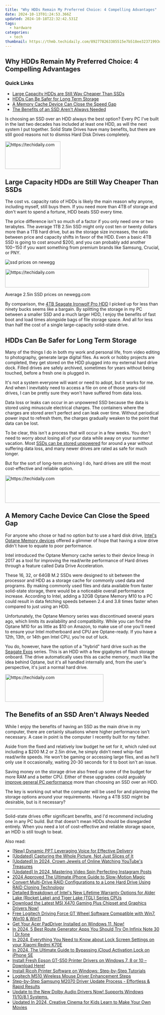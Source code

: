 ```yaml
---
title: "Why HDDs Remain My Preferred Choice: 4 Compelling Advantages"
date: 2024-10-13T01:24:53.366Z
updated: 2024-10-18T22:32:42.531Z
tags:
  - hardware
categories:
  - tech
thumbnail: https://thmb.techidaily.com/892778263385515e7b518ee32371993d4538db30fcfa28225c01631f4b2e459e.jpg
---
```


## Why HDDs Remain My Preferred Choice: 4 Compelling Advantages

### Quick Links

* [Large Capacity HDDs are Still Way Cheaper Than SSDs](https://driver-download.techidaily.com/brother-l2-2690-dw-printer-driver-updates-how-to-install-easily/)
* [HDDs Can Be Safer for Long Term Storage](https://youtube-webster.techidaily.com/024-approved-pioneering-the-way-with-innovative-approaches-to-youtube-banners/)
* [A Memory Cache Device Can Close the Speed Gap](https://extra-lessons.techidaily.com/10-key-tips-on-how-to-design-podcast-cover-art-for-2024/)
* [The Benefits of an SSD Aren't Always Needed](https://facebook-video-footage.techidaily.com/updated-2024-approved-enhancing-visuals-using-chroma-key-effectively/)

 Is choosing an SSD over an HDD always the best option? Every PC I've built in the last two decades has included at least one HDD, as will the next system I put together. Solid State Drives have many benefits, but there are still good reasons not to dismiss Hard Disk Drives completely.

<!-- affiliate ads begin -->
<a href="https://aligracehair.sjv.io/c/5597632/2135367/19272" target="_top" id="2135367">
  <img src="//a.impactradius-go.com/display-ad/19272-2135367" border="0" alt="https://techidaily.com" width="180" height="90"/>
</a>
<img height="0" width="0" src="https://aligracehair.sjv.io/i/5597632/2135367/19272" style="position:absolute;visibility:hidden;" border="0" />
<!-- affiliate ads end -->

##  Large Capacity HDDs are Still Way Cheaper Than SSDs

 The cost vs. capacity ratio of HDDs is likely the main reason why anyone, including myself, still buys them. If you need more than 4TB of storage and don't want to spend a fortune, HDD beats SSD every time.

 The price difference isn't so much of a factor if you only need one or two terabytes. The average 1TB 2.5in SSD might only cost ten or twenty dollars more than a 1TB hard drive, but as the storage size increases, the ratio between price and capacity shifts in favor of the HDD. Even a basic 4TB SSD is going to cost around $200, and you can probably add another $100-$150 if you want something from premium brands like Samsung, Crucial, or PNY.

![ssd prices on newegg](https://static1.howtogeekimages.com/wordpress/wp-content/uploads/2024/05/ssd-prices.jpg) 

<!-- affiliate ads begin -->
<a href="https://bluettius.sjv.io/c/5597632/2139114/17108" target="_top" id="2139114">
  <img src="//a.impactradius-go.com/display-ad/17108-2139114" border="0" alt="https://techidaily.com" width="468" height="60"/>
</a>
<img height="0" width="0" src="https://bluettius.sjv.io/i/5597632/2139114/17108" style="position:absolute;visibility:hidden;" border="0" />
<!-- affiliate ads end -->

Average 2.5in SSD prices on newegg.com

 By comparison, the [4TB Seagate Ironwolf Pro HDD](https://www.amazon.com/Seagate-IronWolf-Enterprise-Internal-Drive/dp/B0B94MX35D/?tag=hotoge-20&ascsubtag=UUhtgUeUpU2002962&asc%5Frefurl=https%3A%2F%2Fwww.howtogeek.com%2Freasons-i-still-buy-hdds%2F&asc%5Fcampaign=Evergreen) I picked up for less than ninety bucks seems like a bargain. By splitting the storage in my PC between a smaller SSD and a much larger HDD, I enjoy the benefits of fast boot and load times alongside bags of file storage space. And all for less than half the cost of a single large-capacity solid-state drive.

##  HDDs Can Be Safer for Long Term Storage

 Many of the things I do in both my work and personal life, from video editing to photography, generate large digital files. As work or hobby projects are completed, they get stored on the HDD plugged into my external hard drive dock. Filled drives are safely archived, sometimes for years without being touched, before a fresh one is plugged in.

 It's not a system everyone will want or need to adopt, but it works for me. And when I inevitably need to access a file on one of those years-old drives, I can be pretty sure they won't have suffered from data loss.

 Data loss or leaks can occur in an unpowered SSD because the data is stored using minuscule electrical charges. The containers where the charges are stored aren't perfect and can leak over time. Without periodical power input to refresh them, the charges gradually weaken to the point that data can be lost.

 To be clear, this isn't a process that will occur in a few weeks. You don't need to worry about losing all of your data while away on your summer vacation. Most [SSDs can be stored unpowered](https://tiktok-video-recordings.techidaily.com/accelerate-tiktok-video-playback/) for around a year without suffering data loss, and many newer drives are rated as safe for much longer.

 But for the sort of long-term archiving I do, hard drives are still the most cost-effective and reliable option.

<!-- affiliate ads begin -->
<a href="https://appsumo.8odi.net/c/5597632/2151882/7443" target="_top" id="2151882">
  <img src="//a.impactradius-go.com/display-ad/7443-2151882" border="0" alt="https://techidaily.com" width="600" height="90"/>
</a>
<img height="0" width="0" src="https://appsumo.8odi.net/i/5597632/2151882/7443" style="position:absolute;visibility:hidden;" border="0" />
<!-- affiliate ads end -->

##  A Memory Cache Device Can Close the Speed Gap

 For anyone who chose or had no option but to use a hard disk drive, [Intel's Optane Memory devices](https://fake-location.techidaily.com/in-2024-3utools-virtual-location-not-working-on-itel-p55t-fix-now-drfone-by-drfone-virtual-android/) offered a glimmer of hope that having a slow drive didn't have to equate to poor performance.

 Intel introduced the Optane Memory cache series to their device lineup in 2017 as a tool for improving the read/write performance of Hard drives through a feature called Data Drive Acceleration.

 These 16, 32, or 64GB M.2 SSDs were designed to sit between the processor and HDD as a storage cache for commonly used data and programs. By making commonly used files and data available from faster solid-state storage, there would be a noticeable overall performance increase. According to Intel, adding a 32GB Optane Memory M10 to a PC could result in data fetching speeds between 2.4 and 3.8 times faster when compared to just using an HDD.

 Unfortunately, the Optane Memory series was discontinued several years ago, which limits its availability and compatibility. While you can find the Optane M10 for as little as $10 on Amazon, to make use of one you'll need to ensure your Intel motherboard and CPU are Optane-ready. If you have a 12th, 13th, or 14th gen Intel CPU, you're out of luck.

 You do, however, have the option of a "hybrid" hard drive such as the [Seagate Exos](https://www.amazon.com/Seagate-10E2400-ST1200MM0129-Hybrid-Drive/dp/B078RTFSPS/?tag=hotoge-20&ascsubtag=UUhtgUeUpU2002962&asc%5Frefurl=https%3A%2F%2Fwww.howtogeek.com%2Freasons-i-still-buy-hdds%2F&asc%5Fcampaign=Evergreen) series. This is an HDD with a few gigabytes of flash storage onboard. The drive automatically uses this as cache memory, much like the idea behind Optane, but it's all handled internally and, from the user's perspective, it's just a normal hard drive.

<!-- affiliate ads begin -->
<a href="https://wigfever.sjv.io/c/5597632/2014857/22899" target="_top" id="2014857">
  <img src="//a.impactradius-go.com/display-ad/22899-2014857" border="0" alt="https://techidaily.com" width="320" height="90"/>
</a>
<img height="0" width="0" src="https://wigfever.sjv.io/i/5597632/2014857/22899" style="position:absolute;visibility:hidden;" border="0" />
<!-- affiliate ads end -->

##  The Benefits of an SSD Aren't Always Needed

 While I enjoy the benefits of having an SSD as the main drive in my computer, there are certainly situations where higher performance isn't necessary. A case in point is the computer I recently built for my father.

 Aside from the fixed and relatively low budget he set for it, which ruled out including a $200 M.2 or 2.5in drive, he simply didn't need whip-fast read/write speeds. He won't be gaming or accessing large files, and as he'll only use it occasionally, waiting 20-30 seconds for it to boot isn't an issue.

 Saving money on the storage drive also freed up some of the budget for more RAM and a better CPU. Either of these upgrades could arguably [improve general PC performance](https://android-location-track.techidaily.com/top-10-best-spy-watches-for-your-nokia-c12-pro-drfone-by-drfone-virtual-android/) more than choosing an SSD over an HDD.

 The key is working out what the computer will be used for and planning the storage options around your requirements. Having a 4TB SSD might be desirable, but is it necessary?

---

 Solid-state drives offer significant benefits, and I'd recommend including one in any PC build. But that doesn't mean HDDs should be disregarded entirely. When you need a lot of cost-effective and reliable storage space, an HDD is still tough to beat.

<ins class="adsbygoogle"
     style="display:block"
     data-ad-format="autorelaxed"
     data-ad-client="ca-pub-7571918770474297"
     data-ad-slot="1223367746"></ins>

<ins class="adsbygoogle"
     style="display:block"
     data-ad-client="ca-pub-7571918770474297"
     data-ad-slot="8358498916"
     data-ad-format="auto"
     data-full-width-responsive="true"></ins>

<span class="atpl-alsoreadstyle">Also read:</span>
<div><ul>
<li><a href="https://on-screen-recording.techidaily.com/new-dynamic-ppt-leveraging-voice-for-effective-delivery/"><u>[New] Dynamic PPT Leveraging Voice for Effective Delivery</u></a></li>
<li><a href="https://extra-tips.techidaily.com/updated-capturing-the-whole-picture-not-just-slices-of-it/"><u>[Updated] Capturing the Whole Picture, Not Just Slices of It</u></a></li>
<li><a href="https://facebook-video-share.techidaily.com/updated-in-2024-crown-jewels-of-online-watching-youtubes-treasures/"><u>[Updated] In 2024, Crown Jewels of Online Watching YouTube's Treasures</u></a></li>
<li><a href="https://instagram-video-recordings.techidaily.com/updated-in-2024-mastering-video-spin-perfecting-instagram-posts/"><u>[Updated] In 2024, Mastering Video Spin Perfecting Instagram Posts</u></a></li>
<li><a href="https://screen-video-capture.techidaily.com/2024-approved-the-ultimate-iphone-guide-to-slow-motion-magic/"><u>2024 Approved The Ultimate iPhone Guide to Slow-Motion Magic</u></a></li>
<li><a href="https://win-studio.techidaily.com/convert-multi-drive-raid-configurations-to-a-lone-hard-drive-using-raid-cloning-technology/"><u>Convert Multi-Drive RAID Configurations to a Lone Hard Drive Using RAID Cloning Technology</u></a></li>
<li><a href="https://hardware-help.techidaily.com/detailed-breakdown-of-intels-new-lifetime-warranty-options-for-alder-lake-rocket-lake-and-tiger-lake-tgl-series-cpus/"><u>Detailed Breakdown of Intel's New Lifetime Warranty Options for Alder Lake (Rocket Lake) and Tiger Lake (TGL) Series CPUs</u></a></li>
<li><a href="https://hardware-help.techidaily.com/1722958969874-download-the-latest-msi-x470-gaming-plus-chipset-and-graphics-drivers-now/"><u>Download the Latest MSI X470 Gaming Plus Chipset and Graphics Drivers Now!</u></a></li>
<li><a href="https://hardware-help.techidaily.com/free-logitech-driving-force-gt-wheel-software-compatible-with-win7-win10-and-win11/"><u>Free Logitech Driving Force GT Wheel Software Compatible with Win7, Win10 & Win11</u></a></li>
<li><a href="https://hardware-help.techidaily.com/get-your-acer-paddriver-installed-on-windows-11-now/"><u>Get Your Acer PadDriver Installed on Windows 11, Now!</u></a></li>
<li><a href="https://fake-location.techidaily.com/in-2024-5-best-route-generator-apps-you-should-try-on-infinix-note-30-drfone-by-drfone-virtual-android/"><u>In 2024, 5 Best Route Generator Apps You Should Try On Infinix Note 30 | Dr.fone</u></a></li>
<li><a href="https://unlock-android.techidaily.com/in-2024-everything-you-need-to-know-about-lock-screen-settings-on-your-xiaomi-redmi-k70e-by-drfone-android/"><u>In 2024, Everything You Need to Know about Lock Screen Settings on your Xiaomi Redmi K70E</u></a></li>
<li><a href="https://activate-lock.techidaily.com/in-2024-the-ultimate-guide-to-bypassing-icloud-activation-lock-on-iphone-se-by-drfone-ios/"><u>In 2024, The Ultimate Guide to Bypassing iCloud Activation Lock on iPhone SE</u></a></li>
<li><a href="https://hardware-help.techidaily.com/install-fresh-epson-gt-s50-printer-drivers-on-windows-7-8-or-10-download-here/"><u>Install Fresh Epson GT-S50 Printer Drivers on Windows 7, 8 or 10 – Download Here!</u></a></li>
<li><a href="https://hardware-help.techidaily.com/install-ricoh-printer-software-on-windows-step-by-step-tutorials/"><u>Install Ricoh Printer Software on Windows: Step-by-Step Tutorials</u></a></li>
<li><a href="https://hardware-help.techidaily.com/logitech-m510-wireless-mouse-driver-enhancement-steps/"><u>Logitech M510 Wireless Mouse Driver Enhancement Steps</u></a></li>
<li><a href="https://hardware-help.techidaily.com/step-by-step-samsung-m2070-driver-update-process-effortless-and-rapid-results/"><u>Step-by-Step Samsung M2070 Driver Update Process - Effortless & Rapid Results</u></a></li>
<li><a href="https://hardware-help.techidaily.com/update-to-the-new-dolby-audio-drivers-now-supports-windows-111081-systems/"><u>Update to the New Dolby Audio Drivers Now! Supports Windows 11/10/8.1 Systems.</u></a></li>
<li><a href="https://ai-video-tools.techidaily.com/updated-in-2024-creative-cinema-for-kids-learn-to-make-your-own-movies/"><u>Updated In 2024, Creative Cinema for Kids Learn to Make Your Own Movies</u></a></li>
</ul></div>

